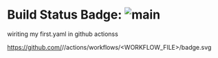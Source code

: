 # Build Status Badge: ![main](https://github.com/dwarak72TR/githubActionDemo/workflows/vercodeTest.yaml/badge.svg)
wiriting my first.yaml in github actionss

https://github.com/<OWNER>/<REPOSITORY>/actions/workflows/<WORKFLOW_FILE>/badge.svg
